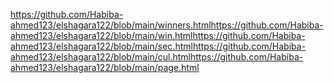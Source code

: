 https://github.com/Habiba-ahmed123/elshagara122/blob/main/winners.htmlhttps://github.com/Habiba-ahmed123/elshagara122/blob/main/win.htmlhttps://github.com/Habiba-ahmed123/elshagara122/blob/main/sec.htmlhttps://github.com/Habiba-ahmed123/elshagara122/blob/main/cul.htmlhttps://github.com/Habiba-ahmed123/elshagara122/blob/main/page.html
